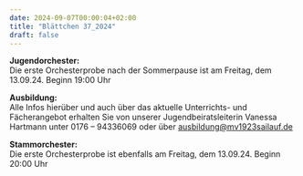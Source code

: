 ```yaml
---
date: 2024-09-07T00:00:04+02:00
title: "Blättchen 37_2024"
draft: false
---
```



**Jugendorchester:**  
Die erste Orchesterprobe nach der Sommerpause ist am Freitag, dem 13.09.24. Beginn 19:00 Uhr 


**Ausbildung:**  
Alle Infos hierüber und auch über das aktuelle Unterrichts- und Fächerangebot erhalten Sie von unserer Jugendbeiratsleiterin Vanessa Hartmann unter 0176 – 94336069 oder 
über 
ausbildung@mv1923sailauf.de


**Stammorchester:**  
Die erste Orchesterprobe ist ebenfalls am Freitag, dem 13.09.24. Beginn 20:00 Uhr 
